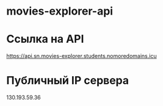 # movies-explorer-api
  
# Ссылка на API
https://api.sn.movies-explorer.students.nomoredomains.icu

# Публичный IP сервера
130.193.59.36
